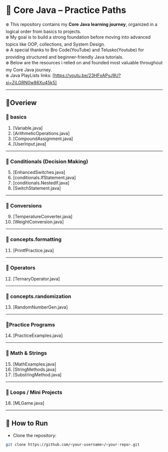 # 🌿 Core Java – Practice Paths

❄️ This repository contains my **Core Java learning journey**, organized in a logical order from basics to projects.
<br>❄️ My goal is to build a strong foundation before moving into advanced topics like OOP, collections, and System Design.
<br>❄️  A special thanks to Bro Code(YouTube) and Telusko(Youtube) for providing structured and beginner-friendly Java tutorials.
<br>❄️ Below are the resources i relied on and founded most valuable throughout my Core Java journey. 
<br>❄️ Java PlayLists links: [https://youtu.be/23HFxAPyJ9U?si=ZjLGRN0w86Xu45k5]

---

## 🧋Overiew

### 🍁 basics
1. [Variable.java]
2. [ArithmeticOperations.java]
3. [CompoundAssignment.java]
4. [UserInput.java]

---

### 🍁 Conditionals (Decision Making)
5. [EnhancedSwitches.java]
6. [conditionals.IfStatement.java]
7. [conditionals.NestedIf.java]
8. [SwitchStatement.java]

---

### 🍁 Conversions  
9. [TemperatureConverter.java]
10. [WeightConversion.java]

---

### 🍁 concepts.formatting 

11. [PrintfPractice.java]

---

### 🍁 Operators
12. [TernaryOperator.java]

---

### 🍁 concepts.randomization
13. [RandomNumberGen.java]

---

### 🍁Practice Programs
14. [PracticeExamples.java]

---

### 🍁 Math & Strings
15. [MathExamples.java]
16. [StringMethods.java]
17. [SubstringMethod.java]

---

### 🍁 Loops / Mini Projects
18. [MLGame.java]

---

## 🚀 How to Run
- Clone the repository:
```bash
git clone https://github.com/<your-username>/<your-repo>.git
